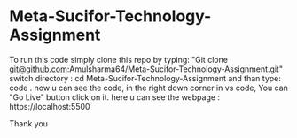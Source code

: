 # Meta-Sucifor-Technology-Assignment

To run this code simply clone this repo by typing: "Git clone git@github.com:Amulsharma64/Meta-Sucifor-Technology-Assignment.git"
switch directory : cd Meta-Sucifor-Technology-Assignment
and than type: code .
now u can see the code, in the right down corner in vs code, You can "Go Live" button click on it.
here u can see the webpage : https://localhost:5500

Thank you
